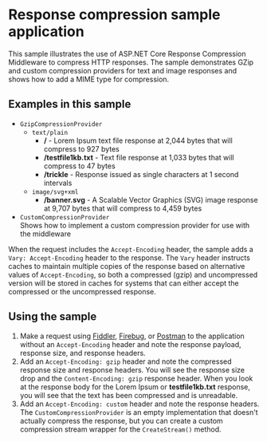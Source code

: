 # Response compression sample application

This sample illustrates the use of ASP.NET Core Response Compression Middleware to compress HTTP responses. The sample demonstrates GZip and custom compression providers for text and image responses and shows how to add a MIME type for compression.

## Examples in this sample
* `GzipCompressionProvider`
  * `text/plain`
    * **/** - Lorem Ipsum text file response at 2,044 bytes that will compress to 927 bytes
    * **/testfile1kb.txt** - Text file response at 1,033 bytes that will compress to 47 bytes
    * **/trickle** - Response issued as single characters at 1 second intervals 
  * `image/svg+xml`
    * **/banner.svg** - A Scalable Vector Graphics (SVG) image response at 9,707 bytes that will compress to 4,459 bytes
* `CustomCompressionProvider`<br>Shows how to implement a custom compression provider for use with the middleware

When the request includes the `Accept-Encoding` header, the sample adds a `Vary: Accept-Encoding` header to the response. The `Vary` header instructs caches to maintain multiple copies of the response based on alternative values of `Accept-Encoding`, so both a compressed (gzip) and uncompressed version will be stored in caches for systems that can either accept the compressed or the uncompressed response.

## Using the sample
1. Make a request using [Fiddler](http://www.telerik.com/fiddler), [Firebug](http://getfirebug.com/), or [Postman](https://www.getpostman.com/) to the application without an `Accept-Encoding` header and note the response payload, response size, and response headers.
2. Add an `Accept-Encoding: gzip` header and note the compressed response size and response headers. You will see the response size drop and the `Content-Encoding: gzip` response header. When you look at the response body for the Lorem Ipsum or **testfile1kb.txt** response, you will see that the text has been compressed and is unreadable.
3. Add an `Accept-Encoding: custom` header and note the response headers. The `CustomCompressionProvider` is an empty implementation that doesn't actually compress the response, but you can create a custom compression stream wrapper for the `CreateStream()` method.
